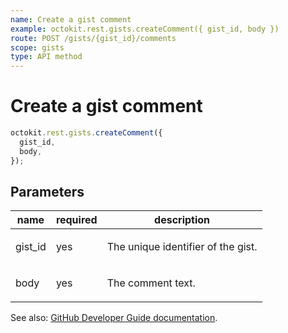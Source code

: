 ```yaml
---
name: Create a gist comment
example: octokit.rest.gists.createComment({ gist_id, body })
route: POST /gists/{gist_id}/comments
scope: gists
type: API method
---
```


# Create a gist comment

```js
octokit.rest.gists.createComment({
  gist_id,
  body,
});
```

## Parameters

<table>
  <thead>
    <tr>
      <th>name</th>
      <th>required</th>
      <th>description</th>
    </tr>
  </thead>
  <tbody>
    <tr><td>gist_id</td><td>yes</td><td>

The unique identifier of the gist.

</td></tr>
<tr><td>body</td><td>yes</td><td>

The comment text.

</td></tr>
  </tbody>
</table>

See also: [GitHub Developer Guide documentation](https://docs.github.com/rest/reference/gists#create-a-gist-comment).
